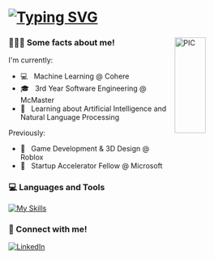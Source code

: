 # [![Typing SVG](https://readme-typing-svg.demolab.com?font=Fira+Code&pause=1000&random=false&width=435&lines=%F0%9F%91%8B+Hi+I'm+Raymond!;Welcome+to+my+Github+%3C3)](https://git.io/typing-svg)
<div>
<img width = "35%" align="right" alt="PIC" height="22%" src="https://i.pinimg.com/originals/69/52/5c/69525cbdbdcd33fa3127509876a0368c.jpg" />
<div align="left"> 
  <h3> 👨🏻‍💻 Some facts about me!</h3>
  <p>I'm currently:</p>
 
  - 💻 &nbsp; Machine Learning @ Cohere
  - 🎓 &nbsp; 3rd Year Software Engineering @ McMaster
  - 🌱 &nbsp; Learning about Artificial Intelligence and Natural Language Processing

  <p>Previously:</p>
  
  - 👾 &nbsp; Game Development & 3D Design @ Roblox
  - 🤖 &nbsp; Startup Accelerator Fellow @ Microsoft

</div> 
</div>

<h3> 💻 Languages and Tools </h3>

[![My Skills](https://skillicons.dev/icons?i=react,python,java,js,html,css,tensorflow,figma,aws,azure)](https://skillicons.dev)

<h3> 🤝 Connect with me! </h3>

<a href="https://www.linkedin.com/in/ma-raymond/" >![LinkedIn](https://img.shields.io/badge/linkedin-%230077B5.svg?style=for-the-badge&logo=linkedin&logoColor=white)</a>
</a>
